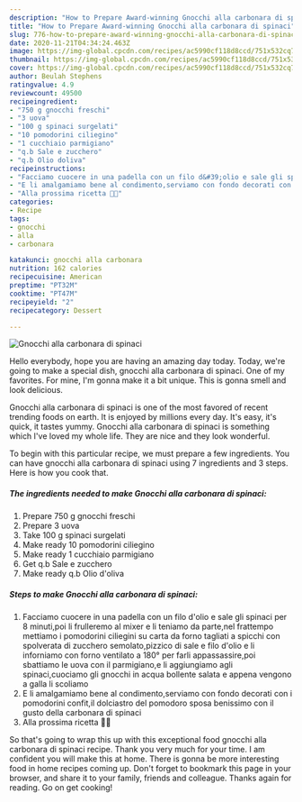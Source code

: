 ```yaml
---
description: "How to Prepare Award-winning Gnocchi alla carbonara di spinaci"
title: "How to Prepare Award-winning Gnocchi alla carbonara di spinaci"
slug: 776-how-to-prepare-award-winning-gnocchi-alla-carbonara-di-spinaci
date: 2020-11-21T04:34:24.463Z
image: https://img-global.cpcdn.com/recipes/ac5990cf118d8ccd/751x532cq70/gnocchi-alla-carbonara-di-spinaci-recipe-main-photo.jpg
thumbnail: https://img-global.cpcdn.com/recipes/ac5990cf118d8ccd/751x532cq70/gnocchi-alla-carbonara-di-spinaci-recipe-main-photo.jpg
cover: https://img-global.cpcdn.com/recipes/ac5990cf118d8ccd/751x532cq70/gnocchi-alla-carbonara-di-spinaci-recipe-main-photo.jpg
author: Beulah Stephens
ratingvalue: 4.9
reviewcount: 49500
recipeingredient:
- "750 g gnocchi freschi"
- "3 uova"
- "100 g spinaci surgelati"
- "10 pomodorini ciliegino"
- "1 cucchiaio parmigiano"
- "q.b Sale e zucchero"
- "q.b Olio doliva"
recipeinstructions:
- "Facciamo cuocere in una padella con un filo d&#39;olio e sale gli spinaci per 8 minuti,poi li frulleremo al mixer e li teniamo da parte,nel frattempo mettiamo i pomodorini ciliegini su carta da forno tagliati a spicchi con spolverata di zucchero semolato,pizzico di sale e filo d&#39;olio e li inforniamo con forno ventilato a 180° per farli appassassire,poi sbattiamo le uova con il parmigiano,e li aggiungiamo agli spinaci,cuociamo gli gnocchi in acqua bollente salata e appena vengono a galla li scoliamo"
- "E li amalgamiamo bene al condimento,serviamo con fondo decorati con i pomodorini confit,il dolciastro del pomodoro sposa benissimo con il gusto della carbonara di spinaci"
- "Alla prossima ricetta 👩‍🍳"
categories:
- Recipe
tags:
- gnocchi
- alla
- carbonara

katakunci: gnocchi alla carbonara 
nutrition: 162 calories
recipecuisine: American
preptime: "PT32M"
cooktime: "PT47M"
recipeyield: "2"
recipecategory: Dessert

---
```



![Gnocchi alla carbonara di spinaci](https://img-global.cpcdn.com/recipes/ac5990cf118d8ccd/751x532cq70/gnocchi-alla-carbonara-di-spinaci-recipe-main-photo.jpg)

Hello everybody, hope you are having an amazing day today. Today, we're going to make a special dish, gnocchi alla carbonara di spinaci. One of my favorites. For mine, I'm gonna make it a bit unique. This is gonna smell and look delicious.



Gnocchi alla carbonara di spinaci is one of the most favored of recent trending foods on earth. It is enjoyed by millions every day. It's easy, it's quick, it tastes yummy. Gnocchi alla carbonara di spinaci is something which I've loved my whole life. They are nice and they look wonderful.


To begin with this particular recipe, we must prepare a few ingredients. You can have gnocchi alla carbonara di spinaci using 7 ingredients and 3 steps. Here is how you cook that.

<!--inarticleads1-->

##### The ingredients needed to make Gnocchi alla carbonara di spinaci:

1. Prepare 750 g gnocchi freschi
1. Prepare 3 uova
1. Take 100 g spinaci surgelati
1. Make ready 10 pomodorini ciliegino
1. Make ready 1 cucchiaio parmigiano
1. Get q.b Sale e zucchero
1. Make ready q.b Olio d&#39;oliva




<!--inarticleads2-->

##### Steps to make Gnocchi alla carbonara di spinaci:

1. Facciamo cuocere in una padella con un filo d&#39;olio e sale gli spinaci per 8 minuti,poi li frulleremo al mixer e li teniamo da parte,nel frattempo mettiamo i pomodorini ciliegini su carta da forno tagliati a spicchi con spolverata di zucchero semolato,pizzico di sale e filo d&#39;olio e li inforniamo con forno ventilato a 180° per farli appassassire,poi sbattiamo le uova con il parmigiano,e li aggiungiamo agli spinaci,cuociamo gli gnocchi in acqua bollente salata e appena vengono a galla li scoliamo
1. E li amalgamiamo bene al condimento,serviamo con fondo decorati con i pomodorini confit,il dolciastro del pomodoro sposa benissimo con il gusto della carbonara di spinaci
1. Alla prossima ricetta 👩‍🍳




So that's going to wrap this up with this exceptional food gnocchi alla carbonara di spinaci recipe. Thank you very much for your time. I am confident you will make this at home. There is gonna be more interesting food in home recipes coming up. Don't forget to bookmark this page in your browser, and share it to your family, friends and colleague. Thanks again for reading. Go on get cooking!
